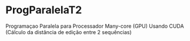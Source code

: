 # ProgParalelaT2
Programaçao Paralela para Processador Many-core (GPU) Usando CUDA (Cálculo da distância de edição entre 2 sequências)
